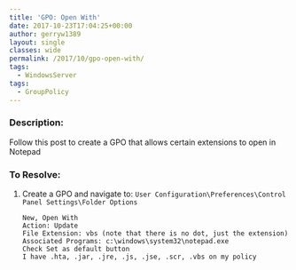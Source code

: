```yaml
---
title: 'GPO: Open With'
date: 2017-10-23T17:04:25+00:00
author: gerryw1389
layout: single
classes: wide
permalink: /2017/10/gpo-open-with/
tags:
  - WindowsServer
tags:
  - GroupPolicy
---
```

<!--more-->

### Description:

Follow this post to create a GPO that allows certain extensions to open in Notepad

### To Resolve:

1. Create a GPO and navigate to: `User Configuration\Preferences\Control Panel Settings\Folder Options` 

   ```escape
   New, Open With
   Action: Update  
   File Extension: vbs (note that there is no dot, just the extension)  
   Associated Programs: c:\windows\system32\notepad.exe  
   Check Set as default button  
   I have .hta, .jar, .jre, .js, .jse, .scr, .vbs on my policy
   ```